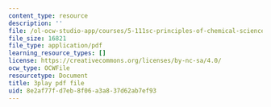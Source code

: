 ```yaml
---
content_type: resource
description: ''
file: /ol-ocw-studio-app/courses/5-111sc-principles-of-chemical-science-fall-2014/8e2af77fd7eb8f06a3a837d62ab7ef93_VXeTfT8JL0Q.pdf
file_size: 16821
file_type: application/pdf
learning_resource_types: []
license: https://creativecommons.org/licenses/by-nc-sa/4.0/
ocw_type: OCWFile
resourcetype: Document
title: 3play pdf file
uid: 8e2af77f-d7eb-8f06-a3a8-37d62ab7ef93
---
```

